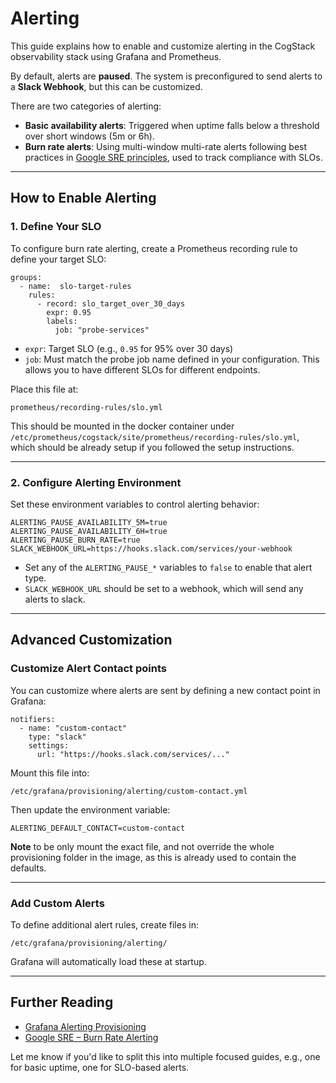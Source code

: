 # Alerting

This guide explains how to enable and customize alerting in the CogStack observability stack using Grafana and Prometheus.

By default, alerts are **paused**. The system is preconfigured to send alerts to a **Slack Webhook**, but this can be customized.

There are two categories of alerting:

* **Basic availability alerts**: Triggered when uptime falls below a threshold over short windows (5m or 6h).
* **Burn rate alerts**: Using multi-window multi-rate alerts following best practices in [Google SRE principles](https://sre.google/workbook/alerting-on-slos/), used to track compliance with SLOs.

---

## How to Enable Alerting

### 1. Define Your SLO

To configure burn rate alerting, create a Prometheus recording rule to define your target SLO:

```
groups:
  - name:  slo-target-rules
    rules:
      - record: slo_target_over_30_days
        expr: 0.95
        labels:
          job: "probe-services"
```

* `expr`: Target SLO (e.g., `0.95` for 95% over 30 days)
* `job`: Must match the probe job name defined in your configuration. This allows you to have different SLOs for different endpoints. 

Place this file at:

```
prometheus/recording-rules/slo.yml
```

This should be mounted in the docker container under `/etc/prometheus/cogstack/site/prometheus/recording-rules/slo.yml`, which should be already setup if you followed the setup instructions. 

---

### 2. Configure Alerting Environment

Set these environment variables to control alerting behavior:

```
ALERTING_PAUSE_AVAILABILITY_5M=true
ALERTING_PAUSE_AVAILABILITY_6H=true
ALERTING_PAUSE_BURN_RATE=true
SLACK_WEBHOOK_URL=https://hooks.slack.com/services/your-webhook
```

* Set any of the `ALERTING_PAUSE_*` variables to `false` to enable that alert type.
* `SLACK_WEBHOOK_URL` should be set to a webhook, which will send any alerts to slack. 

---

## Advanced Customization
### Customize Alert Contact points

You can customize where alerts are sent by defining a new contact point in Grafana:

```
notifiers:
  - name: "custom-contact"
    type: "slack"
    settings:
      url: "https://hooks.slack.com/services/..."
```

Mount this file into:

```
/etc/grafana/provisioning/alerting/custom-contact.yml
```

Then update the environment variable:

```
ALERTING_DEFAULT_CONTACT=custom-contact
```

**Note** to be only mount the exact file, and not override the whole provisioning folder in the image, as this is already used to contain the defaults. 

---

### Add Custom Alerts
To define additional alert rules, create files in:

```
/etc/grafana/provisioning/alerting/
```

Grafana will automatically load these at startup.

---

## Further Reading

* [Grafana Alerting Provisioning](https://grafana.com/docs/grafana/latest/alerting/set-up/provision-alerting-resources/)
* [Google SRE – Burn Rate Alerting](https://sre.google/workbook/alerting-on-slos/#4-alert-on-burn-rate)

Let me know if you'd like to split this into multiple focused guides, e.g., one for basic uptime, one for SLO-based alerts.
